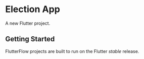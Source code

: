 # Election App

A new Flutter project.

## Getting Started

FlutterFlow projects are built to run on the Flutter _stable_ release.
